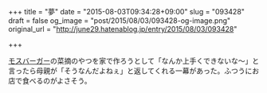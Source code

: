 +++
title = "夢"
date = "2015-08-03T09:34:28+09:00"
slug = "093428"
draft = false
og_image = "post/2015/08/03/093428-og-image.png"
original_url = "http://june29.hatenablog.jp/entry/2015/08/03/093428"

+++

<p><a class="keyword" href="http://d.hatena.ne.jp/keyword/%A5%E2%A5%B9%A5%D0%A1%BC%A5%AC%A1%BC">モスバーガー</a>の菜摘のやつを家で作ろうとして「なんか上手くできないな〜」と言ったら母親が「そうなんだよねぇ」と返してくれる一幕があった。ふつうにお店で食べるのがよさそう。</p>